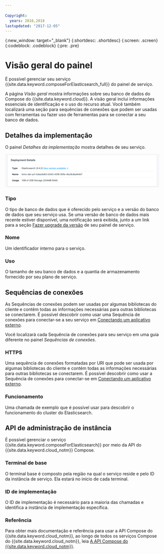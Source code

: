 ```yaml
---

Copyright:
  years: 2016,2018
lastupdated: "2017-12-05"
---
```


{:new_window: target="_blank"}
{:shortdesc: .shortdesc}
{:screen: .screen}
{:codeblock: .codeblock}
{:pre: .pre}

# Visão geral do painel

É possível gerenciar seu serviço {{site.data.keyword.composeForElasticsearch_full}} do painel de serviço.

A página _Visão geral_ mostra informações sobre seu banco de dados do Compose do {{site.data.keyword.cloud}}. A visão geral inclui informações essenciais de identificação e o uso do recurso atual. Você também localizará uma seção para sequências de conexões que podem ser usadas com ferramentas ou fazer uso de ferramentas para se conectar a seu banco de dados.

## Detalhes da implementação

O painel _Detalhes da implementação_ mostra detalhes de seu serviço.

![Deployment Details](./images/elastic_search-deployment-details.png "A view of the Deployment Details panel")

### Tipo

O tipo de banco de dados que é oferecido pelo serviço e a versão do banco de dados que seu serviço usa. Se uma versão de banco de dados mais recente estiver disponível, uma notificação será exibida, junto a um link para a seção [Fazer upgrade da versão](/docs/services/ComposeForElasticsearch/dashboard-settings.html#upgrade-version) de seu painel de serviço.

### Nome

Um identificador interno para o serviço.

### Uso

O tamanho de seu banco de dados e a quantia de armazenamento fornecido por seu plano de serviço.


## Sequências de conexões

As Sequências de conexões podem ser usadas por algumas bibliotecas do cliente e contêm todas as informações necessárias para outras bibliotecas se conectarem. É possível descobrir como usar uma Sequência de conexões para conectar-se a seu serviço em [Conectando um aplicativo externo](/docs/services/ComposeForElasticsearch/connecting-external.html).

Você localizará cada Sequência de conexões para seu serviço em uma guia diferente no painel _Sequências de conexões_.

### HTTPS

Uma sequência de conexões formatadas por URI que pode ser usada por algumas bibliotecas do cliente e contém todas as informações necessárias para outras bibliotecas se conectarem. É possível descobrir como usar a Sequência de conexões para conectar-se em [Conectando um aplicativo externo](/docs/services/ComposeForElasticsearch/connecting-external.html).

### Funcionamento

Uma chamada de exemplo que é possível usar para descobrir o funcionamento do cluster do Elasticsearch.

## API de administração de instância

É possível gerenciar o serviço {{site.data.keyword.composeForElasticsearch}} por meio da API do {{site.data.keyword.cloud_notm}} Compose.

### Terminal de base

O terminal base é composto pela região na qual o serviço reside e pelo ID da instância de serviço. Ela estará no início de cada terminal.

### ID de implementação

O ID de implementação é necessário para a maioria das chamadas e identifica a instância de implementação específica.

### Referência

Para obter mais documentação e referência para usar a API Compose do {{site.data.keyword.cloud_notm}}, ao longo de todos os serviços Compose do {{site.data.keyword.cloud_notm}}, leia [A API Compose do {{site.data.keyword.cloud_notm}}](https://www.compose.com/articles/the-ibm-cloud-compose-api/).
